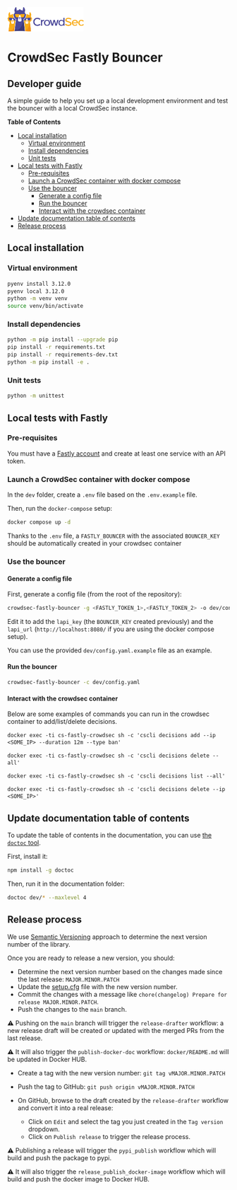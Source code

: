 ![CrowdSec Logo](images/logo_crowdsec.png)

# CrowdSec Fastly Bouncer

## Developer guide

A simple guide to help you set up a local development environment and test the bouncer with a local CrowdSec instance.

<!-- START doctoc generated TOC please keep comment here to allow auto update -->
<!-- DON'T EDIT THIS SECTION, INSTEAD RE-RUN doctoc TO UPDATE -->
**Table of Contents**

- [Local installation](#local-installation)
  - [Virtual environment](#virtual-environment)
  - [Install dependencies](#install-dependencies)
  - [Unit tests](#unit-tests)
- [Local tests with Fastly](#local-tests-with-fastly)
  - [Pre-requisites](#pre-requisites)
  - [Launch a CrowdSec container with docker compose](#launch-a-crowdsec-container-with-docker-compose)
  - [Use the bouncer](#use-the-bouncer)
    - [Generate a config file](#generate-a-config-file)
    - [Run the bouncer](#run-the-bouncer)
    - [Interact with the crowdsec container](#interact-with-the-crowdsec-container)
- [Update documentation table of contents](#update-documentation-table-of-contents)
- [Release process](#release-process)

<!-- END doctoc generated TOC please keep comment here to allow auto update -->


## Local installation

### Virtual environment

```bash
pyenv install 3.12.0
pyenv local 3.12.0
python -m venv venv
source venv/bin/activate
```

### Install dependencies

```bash
python -m pip install --upgrade pip 
pip install -r requirements.txt
pip install -r requirements-dev.txt
python -m pip install -e .
```

### Unit tests

```bash
python -m unittest
```

## Local tests with Fastly

### Pre-requisites

You must have a [Fastly account](https://www.fastly.com/) and create at least one service with an API token.

### Launch a CrowdSec container with docker compose

In the `dev` folder, create a `.env` file based on the `.env.example` file.

Then, run the `docker-compose` setup:

```bash
docker compose up -d
```

Thanks to the `.env` file, a `FASTLY_BOUNCER` with the associated `BOUNCER_KEY` should be automatically created in your crowdsec container

### Use the bouncer

#### Generate a config file

First, generate a config file (from the root of the repository):

```bash
crowdsec-fastly-bouncer -g <FASTLY_TOKEN_1>,<FASTLY_TOKEN_2> -o dev/config.yaml
``` 

Edit it to add the `lapi_key` (the `BOUNCER_KEY` created previously) and the `lapi_url` (`http://localhost:8080/` if you are using the docker compose setup).

You can use the provided `dev/config.yaml.example` file as an example.

#### Run the bouncer

```bash
crowdsec-fastly-bouncer -c dev/config.yaml
```

#### Interact with the crowdsec container

Below are some examples of commands you can run in the crowdsec container to add/list/delete decisions.

```shell
docker exec -ti cs-fastly-crowdsec sh -c 'cscli decisions add --ip <SOME_IP> --duration 12m --type ban'
```

```shell
docker exec -ti cs-fastly-crowdsec sh -c 'cscli decisions delete --all'
```

```shell
docker exec -ti cs-fastly-crowdsec sh -c 'cscli decisions list --all'
```

```shell
docker exec -ti cs-fastly-crowdsec sh -c 'cscli decisions delete --ip <SOME_IP>'
```


## Update documentation table of contents

To update the table of contents in the documentation, you can use [the `doctoc` tool](https://github.com/thlorenz/doctoc).

First, install it:

```bash
npm install -g doctoc
```

Then, run it in the documentation folder:

```bash
doctoc dev/* --maxlevel 4
```


## Release process

We use [Semantic Versioning](https://semver.org/spec/v2.0.0.html) approach to determine the next version number of the library.


Once you are ready to release a new version, you should:

- Determine the next version number based on the changes made since the last release: `MAJOR.MINOR.PATCH`
- Update the [setup.cfg](../setup.cfg) file with the new version number.
- Commit the changes with a message like `chore(changelog) Prepare for release MAJOR.MINOR.PATCH`.
- Push the changes to the `main` branch.

&#9888; Pushing on the `main` branch will trigger the `release-drafter` workflow: a new release draft will be created or updated with the merged PRs from the last release.

&#9888; It will also trigger the `publish-docker-doc` workflow: `docker/README.md` will be updated in Docker HUB.

- Create a tag with the new version number: `git tag vMAJOR.MINOR.PATCH`
- Push the tag to GitHub: `git push origin vMAJOR.MINOR.PATCH`

- On GitHub, browse to the draft created by the `release-drafter` workflow and convert it into a real release:
  - Click on `Edit` and select the tag you just created in the `Tag version` dropdown.
  - Click on `Publish release` to trigger the release process.

&#9888; Publishing a release will trigger the `pypi_publish` workflow which will build and push the package to pypi.

&#9888; It will also trigger the `release_publish_docker-image` workflow which will build and push the docker image to Docker HUB.
 
